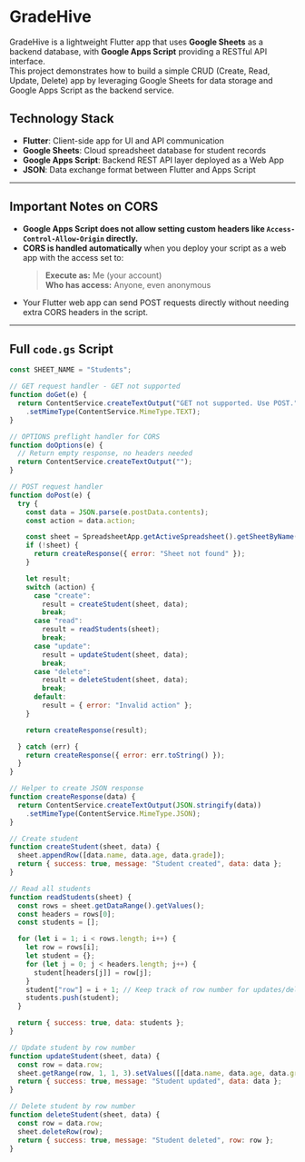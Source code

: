 # GradeHive

GradeHive is a lightweight Flutter app that uses **Google Sheets** as a backend database, with **Google Apps Script** providing a RESTful API interface.  
This project demonstrates how to build a simple CRUD (Create, Read, Update, Delete) app by leveraging Google Sheets for data storage and Google Apps Script as the backend service.

## Technology Stack

- **Flutter**: Client-side app for UI and API communication
- **Google Sheets**: Cloud spreadsheet database for student records
- **Google Apps Script**: Backend REST API layer deployed as a Web App
- **JSON**: Data exchange format between Flutter and Apps Script

---

## Important Notes on CORS

- **Google Apps Script does not allow setting custom headers like `Access-Control-Allow-Origin` directly.**
- **CORS is handled automatically** when you deploy your script as a web app with the access set to:
  > **Execute as:** Me (your account)  
  > **Who has access:** Anyone, even anonymous
- Your Flutter web app can send POST requests directly without needing extra CORS headers in the script.

---

## Full `code.gs` Script

```javascript
const SHEET_NAME = "Students";

// GET request handler - GET not supported
function doGet(e) {
  return ContentService.createTextOutput("GET not supported. Use POST.")
    .setMimeType(ContentService.MimeType.TEXT);
}

// OPTIONS preflight handler for CORS
function doOptions(e) {
  // Return empty response, no headers needed
  return ContentService.createTextOutput("");
}

// POST request handler
function doPost(e) {
  try {
    const data = JSON.parse(e.postData.contents);
    const action = data.action;

    const sheet = SpreadsheetApp.getActiveSpreadsheet().getSheetByName(SHEET_NAME);
    if (!sheet) {
      return createResponse({ error: "Sheet not found" });
    }

    let result;
    switch (action) {
      case "create":
        result = createStudent(sheet, data);
        break;
      case "read":
        result = readStudents(sheet);
        break;
      case "update":
        result = updateStudent(sheet, data);
        break;
      case "delete":
        result = deleteStudent(sheet, data);
        break;
      default:
        result = { error: "Invalid action" };
    }

    return createResponse(result);

  } catch (err) {
    return createResponse({ error: err.toString() });
  }
}

// Helper to create JSON response
function createResponse(data) {
  return ContentService.createTextOutput(JSON.stringify(data))
    .setMimeType(ContentService.MimeType.JSON);
}

// Create student
function createStudent(sheet, data) {
  sheet.appendRow([data.name, data.age, data.grade]);
  return { success: true, message: "Student created", data: data };
}

// Read all students
function readStudents(sheet) {
  const rows = sheet.getDataRange().getValues();
  const headers = rows[0];
  const students = [];

  for (let i = 1; i < rows.length; i++) {
    let row = rows[i];
    let student = {};
    for (let j = 0; j < headers.length; j++) {
      student[headers[j]] = row[j];
    }
    student["row"] = i + 1; // Keep track of row number for updates/deletes
    students.push(student);
  }

  return { success: true, data: students };
}

// Update student by row number
function updateStudent(sheet, data) {
  const row = data.row;
  sheet.getRange(row, 1, 1, 3).setValues([[data.name, data.age, data.grade]]);
  return { success: true, message: "Student updated", data: data };
}

// Delete student by row number
function deleteStudent(sheet, data) {
  const row = data.row;
  sheet.deleteRow(row);
  return { success: true, message: "Student deleted", row: row };
}


